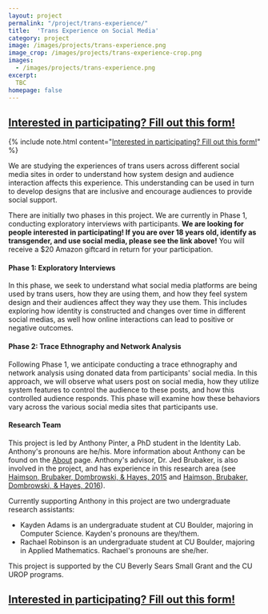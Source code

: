 ```yaml
---
layout: project
permalink: "/project/trans-experience/"
title:  'Trans Experience on Social Media'
category: project
image: /images/projects/trans-experience.png
image_crop: /images/projects/trans-experience-crop.png
images:
  - /images/projects/trans-experience.png
excerpt:
  TBC
homepage: false
---
```


## [Interested in participating? Fill out this form!](https://goo.gl/forms/JovmT22iTUPElgWE3)

{% include note.html content="<a href=https://goo.gl/forms/JovmT22iTUPElgWE3>Interested in participating? Fill out this form!</a>" %}</br>

We are studying the experiences of trans users across different social media sites in order to understand how system design and audience interaction affects this experience. This understanding can be used in turn to develop designs that are inclusive and encourage audiences to provide social support.

There are initially two phases in this project. We are currently in Phase 1, conducting exploratory interviews with participants. __We are looking for people interested in participating! If you are over 18 years old, identify as transgender, and use social media, please see the link above!__ You will receive a $20 Amazon giftcard in return for your participation.

#### Phase 1: Exploratory Interviews

In this phase, we seek to understand what social media platforms are being used by trans users, how they are using them, and how they feel system design and their audiences affect they way they use them. This includes exploring how identity is constructed and changes over time in different social medias, as well how online interactions can lead to positive or negative outcomes.

#### Phase 2: Trace Ethnography and Network Analysis

Following Phase 1, we anticipate conducting a trace ethnography and network analysis using donated data from participants' social media. In this approach, we will observe what users post on social media, how they utilize system features to control the audience to these posts, and how this controlled audience responds. This phase will examine how these behaviors vary across the various social media sites that participants use.

#### Research Team

This project is led by Anthony Pinter, a PhD student in the Identity Lab. Anthony's pronouns are he/his. More information about Anthony can be found on the [About](http://cmci.colorado.edu/idlab/about/) page. Anthony's advisor, Dr. Jed Brubaker, is also involved in the project, and has experience in this research area (see [Haimson, Brubaker, Dombrowski, & Hayes, 2015](http://cmci.colorado.edu/idlab/assets/bibliography/pdf/p1176-haimson.pdf) and [Haimson, Brubaker, Dombrowski, & Hayes, 2016](http://cmci.colorado.edu/idlab/assets/bibliography/pdf/p2895-haimson.pdf)).

Currently supporting Anthony in this project are two undergraduate research assistants:
- Kayden Adams is an undergraduate student at CU Boulder, majoring in Computer Science. Kayden's pronouns are they/them.
- Rachael Robinson is an undergraduate student at CU Boulder, majoring in Applied Mathematics. Rachael's pronouns are she/her.

This project is supported by the CU Beverly Sears Small Grant and the CU UROP programs.

## [Interested in participating? Fill out this form!](https://goo.gl/forms/JovmT22iTUPElgWE3)
